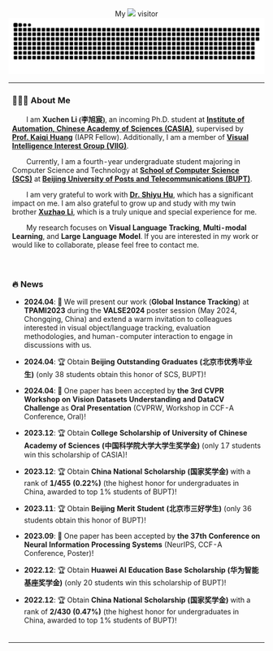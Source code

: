<div align="center">
My <img src="https://profile-counter.glitch.me/Xuchen-Li/count.svg"> visitor
<img src="https://github.com/Xuchen-Li/Xuchen-Li/blob/output/github-contribution-grid-snake.svg">
</div>  

<table>
 
<tr><td>

### 👨🏻‍💻 About Me
<p>
  &emsp;&emsp;I am <b>Xuchen Li <font face="楷体">(李旭宸)</font></b>, an incoming Ph.D. student at <b><a href="http://english.ia.cas.cn/"> Institute of Automation, Chinese Academy of Sciences (CASIA)</a></b>, supervised by <b><a href="https://people.ucas.ac.cn/~huangkaiqi?language=en">Prof. Kaiqi Huang</a></b> (IAPR Fellow). Additionally, I am a member of <b><a href="http://viig.aitestunion.com/">Visual Intelligence Interest Group (VIIG)</a></b>.
</p>
<p>
  &emsp;&emsp;Currently, I am a fourth-year undergraduate student majoring in Computer Science and Technology at <b><a href="https://scs.bupt.edu.cn/">School of Computer Science (SCS)</a></b> at <b><a href="https://www.bupt.edu.cn/">Beijing University of Posts and Telecommunications (BUPT)</a></b>.
</p>
<p>
  &emsp;&emsp;I am very grateful to work with <b><a href="https://huuuuusy.github.io/">Dr. Shiyu Hu</a></b>, which has a significant impact on me. I am also grateful to grow up and study with my twin brother <b><a href="https://xuzhaoli.github.io/">Xuzhao Li</a></b>, which is a truly unique and special experience for me.
</p>
<p>
  &emsp;&emsp;My research focuses on <b>Visual Language Tracking</b>, <b>Multi-modal Learning</b>, and <b>Large Language Model</b>. If you are interested in my work or would like to collaborate, please feel free to contact me.
</p>

<br>
</td></tr>

<tr><td>

### 🔥 News

- **2024.04**: 📣 We will present our work (**Global Instance Tracking**) at **TPAMI2023** during the **VALSE2024** poster session (May 2024, Chongqing, China) and extend a warm invitation to colleagues interested in visual object/language tracking, evaluation methodologies, and human-computer interaction to engage in discussions with us.

- **2024.04**: 🏆 Obtain **Beijing Outstanding Graduates (<font face="楷体">北京市优秀毕业生</font>)** (only 38 students obtain this honor of SCS, BUPT)!

- **2024.04**: 📝 One paper has been accepted by **the 3rd CVPR Workshop on Vision Datasets Understanding and DataCV Challenge** as **Oral Presentation** (CVPRW, Workshop in CCF-A Conference, Oral)!

- **2023.12**: 🏆 Obtain **College Scholarship of University of Chinese Academy of Sciences (<font face="楷体">中国科学院大学大学生奖学金</font>)** (only 17 students win this scholarship of CASIA)!

- **2023.12**: 🏆 Obtain **China National Scholarship (<font face="楷体">国家奖学金</font>)** with a rank of **1/455 (0.22%)** (the highest honor for undergraduates in China, awarded to top 1% students of BUPT)!

- **2023.11**: 🏆 Obtain **Beijing Merit Student (<font face="楷体">北京市三好学生</font>)** (only 36 students obtain this honor of BUPT)!

- **2023.09**: 📝 One paper has been accepted by **the 37th Conference on Neural Information Processing Systems** (NeurIPS, CCF-A Conference, Poster)!

- **2022.12**: 🏆 Obtain **Huawei AI Education Base Scholarship (<font face="楷体">华为智能基座奖学金</font>)** (only 20 students win this scholarship of BUPT)!

- **2022.12**: 🏆 Obtain **China National Scholarship (<font face="楷体">国家奖学金</font>)** with a rank of **2/430 (0.47%)** (the highest honor for undergraduates in China, awarded to top 1% students of BUPT)!


<br>
</td></tr>

</table>

